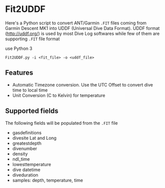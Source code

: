 Fit2UDDF
===============

Here's a Python script to convert ANT/Garmin `.FIT` files coming from Garmin Descent MK1 into UDDF (Universal Dive Data Format).
UDDF format (http://uddf.org/) is used by most Dive Log softwares while few of them are supporting `.FIT` file format

use Python 3

```
Fit2UDDF.py -i <fit_file> -o <uddf_file>
```

Features
-----------------------------------
* Automatic Timezone conversion. Use the UTC Offset to convert dive time to local time
* Unit Conversion (C to Kelvin) for temperature

Supported fields
-----------------------------------
The following fields will be populated from the `.FIT` file
* gasdefinitions
* divesite Lat and Long
* greatestdepth
* divenumber
* density
* ndl_time
* lowesttemperature
* dive datetime
* diveduration
* samples: depth, temperature, time